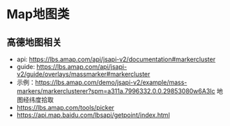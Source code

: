 # Map地图类

## 高德地图相关
- api: https://lbs.amap.com/api/jsapi-v2/documentation#markercluster
- guide: https://lbs.amap.com/api/jsapi-v2/guide/overlays/massmarker#markercluster
- 示例：https://lbs.amap.com/demo/jsapi-v2/example/mass-markers/markerclusterer?spm=a311a.7996332.0.0.29853080w6A3Ic
地图经纬度拾取
- https://lbs.amap.com/tools/picker
- https://api.map.baidu.com/lbsapi/getpoint/index.html
